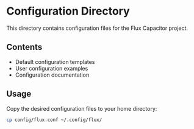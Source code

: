 # Configuration Directory

This directory contains configuration files for the Flux Capacitor project.

## Contents

- Default configuration templates
- User configuration examples
- Configuration documentation

## Usage

Copy the desired configuration files to your home directory:

```bash
cp config/flux.conf ~/.config/flux/
```